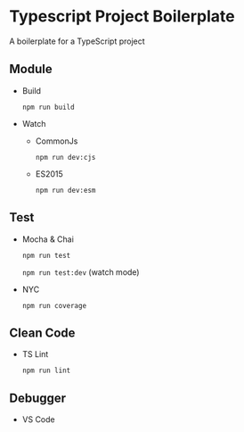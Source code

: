 # Typescript Project Boilerplate

A boilerplate for a TypeScript project

## Module

* Build

  `npm run build`

* Watch

  * CommonJs

    `npm run dev:cjs`

  * ES2015

    `npm run dev:esm`

## Test

* Mocha & Chai

  `npm run test`

  `npm run test:dev` (watch mode)

* NYC

  `npm run coverage`

## Clean Code

* TS Lint

  `npm run lint`

## Debugger

* VS Code

